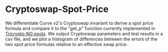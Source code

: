 # Cryptoswap-Spot-Price
We differentiate Curve v2's Cryptoswap invariant to derive a spot price formula and compare it to the "get_p" function currently implemented in [Tricrypto-NG pools](https://curve.fi/#/ethereum/pools/factory-tricrypto-0/deposit). We output Cryptoswap parameters and test results in a csv file, and we plot a histogram of differences between the errors of the two spot price formulas relative to an effective swap price.
